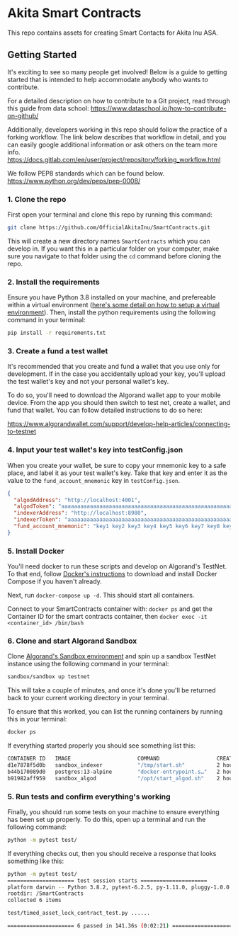 # Akita Smart Contracts

This repo contains assets for creating Smart Contacts for Akita Inu ASA. 
## Getting Started

It's exciting to see so many people get involved! Below is a guide to 
getting started that is intended to help accommodate anybody  who wants to 
contribute.  

For a detailed description on how to contribute to a Git project, read through 
this guide from data school:
https://www.dataschool.io/how-to-contribute-on-github/

Additionally, developers working in this repo should follow the practice of a forking workflow.
The link below describes that workflow in detail, and you can easily google additional information 
or ask others on the team more info.
https://docs.gitlab.com/ee/user/project/repository/forking_workflow.html

We follow PEP8 standards which can be found below.
https://www.python.org/dev/peps/pep-0008/


### 1. Clone the repo
First open your terminal and clone this repo by running this command:
```bash
git clone https://github.com/OfficialAkitaInu/SmartContracts.git
```

This will create a new directory names `SmartContracts` which you can develop in.
If you want this in a particular folder on your computer, make sure you navigate to 
that folder using the `cd` command before cloning the repo.

### 2. Install the requirements

Ensure you have Python 3.8 installed on your machine, and prefereable within a virtual environment
([here's some detail on how to setup a virtual environment]([https://mothergeo-py.readthedocs.io/en/latest/development/how-to/venv-win.html)).
Then, install the python requirements using the following command in your terminal:
```bash
pip install -r requirements.txt
```

### 3. Create a fund a test wallet
It's recommended that you create and fund a wallet that you use only for development.
If in the case you accidentally upload your key, you'll upload the test wallet's key and 
not your personal wallet's key.

To do so, you'll need to download the Algorand wallet app to your mobile device. From the app
you should then switch to test net, create a wallet, and fund that wallet.
You can follow detailed instructions to do so here:


https://www.algorandwallet.com/support/develop-help-articles/connecting-to-testnet

### 4. Input your test wallet's key into testConfig.json
When you create your wallet, be sure to copy your mnemonic key to a safe place,
and label it as your test wallet's key. Take that key and enter it as the value 
to the `fund_account_mnemonic` key in `testConfig.json`. 

```json
{
  "algodAddress": "http://localhost:4001",
  "algodToken": "aaaaaaaaaaaaaaaaaaaaaaaaaaaaaaaaaaaaaaaaaaaaaaaaaaaaaaaaaaaaaaaa",
  "indexerAddress": "http://localhost:8980",
  "indexerToken": "aaaaaaaaaaaaaaaaaaaaaaaaaaaaaaaaaaaaaaaaaaaaaaaaaaaaaaaaaaaaaaaa",
  "fund_account_mnemonic": "key1 key2 key3 key4 key5 key6 key7 key8 key9 key10 key11 key12 key13 key14 key15 key16 key17 key18 key19 key20 key21 key22 key23 key24 key25"
}
```
### 5. Install Docker
You'll need docker to run these scripts and develop on Algorand's TestNet. To that
end, follow [Docker's instructions](https://docs.docker.com/compose/install/) to
download and install Docker Compose if you haven't already.

Next, run `docker-compose up -d`. This should start all containers.

Connect to your SmartContracts container with:
`docker ps` and get the Container ID for the smart contracts container, then
`docker exec -it <container_id> /bin/bash`

### 6. Clone and start Algorand Sandbox

Clone [Algorand's Sandbox environment](https://github.com/algorand/sandbox) and spin up a sandbox
TestNet instance using the following command in your terminal:

```bash
sandbox/sandbox up testnet
```

This will take a couple of minutes, and once it's done you'll be returned back to your
current working directory in your terminal.

To ensure that this worked, you can list the running containers by running this in 
your terminal:
```bash
docker ps
```

If everything started properly you should see something list this:

```bash
CONTAINER ID   IMAGE                     COMMAND                  CREATED        STATUS        PORTS                                                      NAMES
d1e7878f5d0b   sandbox_indexer           "/tmp/start.sh"          2 hours ago   Up 2 hours   0.0.0.0:8980->8980/tcp                                     algorand-sandbox-indexer
b44b170089d0   postgres:13-alpine        "docker-entrypoint.s…"   2 hours ago   Up 2 hours   0.0.0.0:5433->5432/tcp                                     algorand-sandbox-postgres
b91982aff959   sandbox_algod             "/opt/start_algod.sh"    2 hours ago   Up 2 hours   0.0.0.0:4001-4002->4001-4002/tcp, 0.0.0.0:9392->9392/tcp   algorand-sandbox-algod
```

### 5. Run tests and confirm everything's working
Finally, you should run some tests on your machine to ensure everything has been
set up properly. To do this, open up a terminal and run the following command:

```bash
python -m pytest test/
```

If everything checks out, then you should receive a response that looks something
like this:
```bash
python -m pytest test/
===================== test session starts =====================
platform darwin -- Python 3.8.2, pytest-6.2.5, py-1.11.0, pluggy-1.0.0
rootdir: /SmartContracts
collected 6 items                                                                                                                                                                                                                      

test/timed_asset_lock_contract_test.py ......                                                                                                                                                                                    [100%]

===================== 6 passed in 141.36s (0:02:21) =====================
```